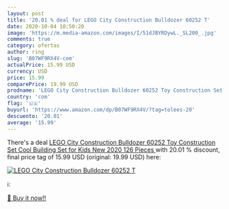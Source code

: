 ```yaml
---
layout: post
title: '20.01 % deal for LEGO City Construction Bulldozer 60252 T'
date: 2020-10-04 10:50:20
image: 'https://m.media-amazon.com/images/I/51dJBYRDywL._SL200_.jpg'
comments: true
category: ofertas
author: ring
slug: 'B07WF9RX4V-com'
actualPrice: 15.99 USD
currency: USD
price: 15.99
comparePrice: 19.99 USD
prodname: 'LEGO City Construction Bulldozer 60252 Toy Construction Set  Cool Building Set for Kids  New 2020  126 Pieces '
country: 'com'
flag: '🇺🇸'
buyurl: 'https://www.amazon.com/dp/B07WF9RX4V/?tag=tolees-20'
descuento: '20.01'
average: '15.99'
---
```


There's a deal [LEGO City Construction Bulldozer 60252 Toy Construction Set  Cool Building Set for Kids  New 2020  126 Pieces ](https://www.amazon.com/dp/B07WF9RX4V/?tag=tolees-20)  with  20.01 % discount, final price tag of  15.99 USD (original: 19.99 USD) here:

[![LEGO City Construction Bulldozer 60252 T](https://m.media-amazon.com/images/I/51dJBYRDywL._SL200_.jpg)](https://www.amazon.com/dp/B07WF9RX4V/?tag=tolees-20)

ℹ️:


[🛒 Buy it now!!](https://www.amazon.com/dp/B07WF9RX4V/?tag=tolees-20)
